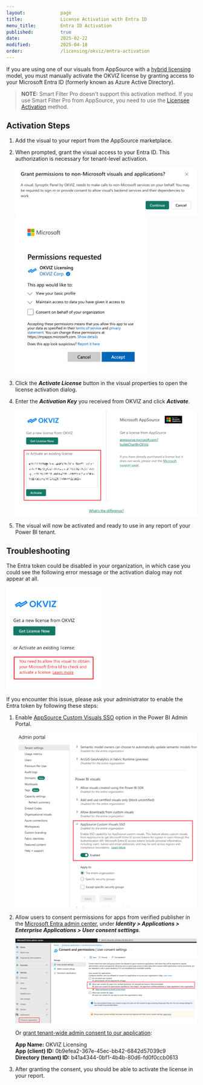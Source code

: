 ```yaml
---
layout:             page
title:              License Activation with Entra ID
menu_title:         Entra ID Activation
published:          true
date:               2025-02-22
modified:           2025-04-18
order:              /licensing/okviz/entra-activation
---
```


If you are using one of our visuals from AppSource with a [hybrid licensing](../index.md#a-third-option-hybrid-licensing) model, you must manually activate the OKVIZ license by granting access to your Microsoft Entra ID (formerly known as Azure Active Directory).

> **NOTE:** Smart Filter Pro doesn't support this activation method. If you use Smart Filter Pro from AppSource, you need to use the [Licensee Activation](licensee-activation.md) method.

## Activation Steps

1. Add the visual to your report from the AppSource marketplace.

2. When prompted, grant the visual access to your Entra ID. This authorization is necessary for tenant-level activation.

    <img src="images/entra-consent-screen1.png" width="600">

    <img src="images/entra-consent-screen2.png" width="350">

3. Click the ***Activate License*** button in the visual properties to open the license activation dialog.

4. Enter the ***Activation Key*** you received from OKVIZ and click ***Activate***.

    <img src="images/okviz-lic-activation-key.png" width="500">

5. The visual will now be activated and ready to use in any report of your Power BI tenant.

## Troubleshooting

The Entra token could be disabled in your organization, in which case you could see the following error message or the activation dialog may not appear at all.

<img src="images/entra-disabled.png" width="250">

If you encounter this issue, please ask your administrator to enable the Entra token by following these steps:

1. Enable [AppSource Custom Visuals SSO](https://learn.microsoft.com/en-us/fabric/admin/organizational-visuals#appsource-custom-visuals-sso) option in the Power BI Admin Portal.

    <img src="images/sso.png">

2. Allow users to consent permissions for apps from verified publisher in the [Microsoft Entra admin center](https://entra.microsoft.com/), under ***Identity > Applications > Enterprise Applications > User consent settings***.

    <img src="images/user-consent.png">

    Or [grant tenant-wide admin consent to our application](https://learn.microsoft.com/en-us/entra/identity/enterprise-apps/grant-admin-consent):

    **App Name:** OKVIZ Licensing  
    **App (client) ID:** 0b9efea2-367e-45ec-bb42-6842d57039c9  
    **Directory (tenant) ID:** b41a4344-0bf1-4b4b-80d6-fd0f0ccb0613
    
3. After granting the consent, you should be able to activate the license in your report.
